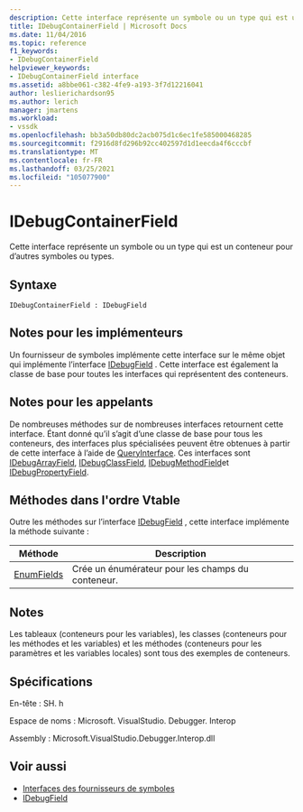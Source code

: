 ```yaml
---
description: Cette interface représente un symbole ou un type qui est un conteneur pour d’autres symboles ou types.
title: IDebugContainerField | Microsoft Docs
ms.date: 11/04/2016
ms.topic: reference
f1_keywords:
- IDebugContainerField
helpviewer_keywords:
- IDebugContainerField interface
ms.assetid: a8bbe061-c382-4fe9-a193-3f7d12216041
author: leslierichardson95
ms.author: lerich
manager: jmartens
ms.workload:
- vssdk
ms.openlocfilehash: bb3a50db80dc2acb075d1c6ec1fe585000468285
ms.sourcegitcommit: f2916d8fd296b92cc402597d1d1eecda4f6cccbf
ms.translationtype: MT
ms.contentlocale: fr-FR
ms.lasthandoff: 03/25/2021
ms.locfileid: "105077900"
---
```

# <a name="idebugcontainerfield"></a>IDebugContainerField
Cette interface représente un symbole ou un type qui est un conteneur pour d’autres symboles ou types.

## <a name="syntax"></a>Syntaxe

```
IDebugContainerField : IDebugField
```

## <a name="notes-for-implementers"></a>Notes pour les implémenteurs
 Un fournisseur de symboles implémente cette interface sur le même objet qui implémente l’interface [IDebugField](../../../extensibility/debugger/reference/idebugfield.md) . Cette interface est également la classe de base pour toutes les interfaces qui représentent des conteneurs.

## <a name="notes-for-callers"></a>Notes pour les appelants
 De nombreuses méthodes sur de nombreuses interfaces retournent cette interface. Étant donné qu’il s’agit d’une classe de base pour tous les conteneurs, des interfaces plus spécialisées peuvent être obtenues à partir de cette interface à l’aide de [QueryInterface](/cpp/atl/queryinterface). Ces interfaces sont [IDebugArrayField](../../../extensibility/debugger/reference/idebugarrayfield.md), [IDebugClassField](../../../extensibility/debugger/reference/idebugclassfield.md), [IDebugMethodField](../../../extensibility/debugger/reference/idebugmethodfield.md)et [IDebugPropertyField](../../../extensibility/debugger/reference/idebugpropertyfield.md).

## <a name="methods-in-vtable-order"></a>Méthodes dans l'ordre Vtable
 Outre les méthodes sur l’interface [IDebugField](../../../extensibility/debugger/reference/idebugfield.md) , cette interface implémente la méthode suivante :

|Méthode|Description|
|------------|-----------------|
|[EnumFields](../../../extensibility/debugger/reference/idebugcontainerfield-enumfields.md)|Crée un énumérateur pour les champs du conteneur.|

## <a name="remarks"></a>Notes
 Les tableaux (conteneurs pour les variables), les classes (conteneurs pour les méthodes et les variables) et les méthodes (conteneurs pour les paramètres et les variables locales) sont tous des exemples de conteneurs.

## <a name="requirements"></a>Spécifications
 En-tête : SH. h

 Espace de noms : Microsoft. VisualStudio. Debugger. Interop

 Assembly : Microsoft.VisualStudio.Debugger.Interop.dll

## <a name="see-also"></a>Voir aussi
- [Interfaces des fournisseurs de symboles](../../../extensibility/debugger/reference/symbol-provider-interfaces.md)
- [IDebugField](../../../extensibility/debugger/reference/idebugfield.md)
